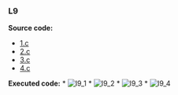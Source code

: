 ### L9
  
 **Source code:**
  * [1.c](https://github.com/katohawkei/College/blob/master/src/term2/l9/1.c)
  * [2.c](https://github.com/katohawkei/College/blob/master/src/term2/l9/2.c)
  * [3.c](https://github.com/katohawkei/College/blob/master/src/term2/l9/3.c)
  * [4.c](https://github.com/katohawkei/College/blob/master/src/term2/l9/4.c)
  
  **Executed code:**
      * ![l9_1](../../../docs/img/l9/1.gif)
      * ![l9_2](../../../docs/img/l9/2.gif)
      * ![l9_3](../../../docs/img/l9/3.gif)
      * ![l9_4](../../../docs/img/l9/4.gif)
